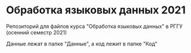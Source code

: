# Обработка языковых данных 2021
Репозиторий для файлов курса "Обработка языковых данных" в РГГУ (осенний семестр 2021)

Данные лежат в папке "Данные", а код лежит в папке "Код"